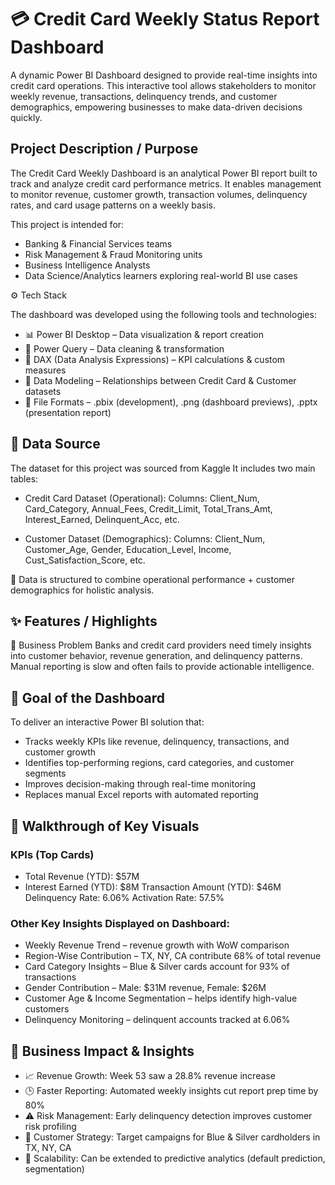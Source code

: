 # 💳 Credit Card Weekly Status Report Dashboard

A dynamic Power BI Dashboard designed to provide real-time insights into credit card operations. This interactive tool allows stakeholders to monitor weekly revenue, transactions, delinquency trends, and customer demographics, empowering businesses to make data-driven decisions quickly.

## Project Description / Purpose

The Credit Card Weekly Dashboard is an analytical Power BI report built to track and analyze credit card performance metrics. It enables management to monitor revenue, customer growth, transaction volumes, delinquency rates, and card usage patterns on a weekly basis.

This project is intended for:
- Banking & Financial Services teams
- Risk Management & Fraud Monitoring units
- Business Intelligence Analysts
- Data Science/Analytics learners exploring real-world BI use cases

⚙️ Tech Stack

The dashboard was developed using the following tools and technologies:
- 📊 Power BI Desktop – Data visualization & report creation
- 📂 Power Query – Data cleaning & transformation
- 🧠 DAX (Data Analysis Expressions) – KPI calculations & custom measures
- 📝 Data Modeling – Relationships between Credit Card & Customer datasets
- 📁 File Formats – .pbix (development), .png (dashboard previews), .pptx (presentation report)

## 📂 Data Source
The dataset for this project was sourced from Kaggle
It includes two main tables:
- Credit Card Dataset (Operational):
Columns: Client_Num, Card_Category, Annual_Fees, Credit_Limit, Total_Trans_Amt, Interest_Earned, Delinquent_Acc, etc.

- Customer Dataset (Demographics):
Columns: Client_Num, Customer_Age, Gender, Education_Level, Income, Cust_Satisfaction_Score, etc.

📌 Data is structured to combine operational performance + customer demographics for holistic analysis.

## ✨ Features / Highlights
🔹 Business Problem
Banks and credit card providers need timely insights into customer behavior, revenue generation, and delinquency patterns. Manual reporting is slow and often fails to provide actionable intelligence.

## 🔹 Goal of the Dashboard
To deliver an interactive Power BI solution that:
- Tracks weekly KPIs like revenue, delinquency, transactions, and customer growth
- Identifies top-performing regions, card categories, and customer segments
- Improves decision-making through real-time monitoring
- Replaces manual Excel reports with automated reporting

## 🔹 Walkthrough of Key Visuals

### KPIs (Top Cards)
- Total Revenue (YTD): $57M
- Interest Earned (YTD): $8M
Transaction Amount (YTD): $46M
Delinquency Rate: 6.06%
Activation Rate: 57.5%

### Other Key Insights Displayed on Dashboard:

- Weekly Revenue Trend – revenue growth with WoW comparison
- Region-Wise Contribution – TX, NY, CA contribute 68% of total revenue
- Card Category Insights – Blue & Silver cards account for 93% of transactions
- Gender Contribution – Male: $31M revenue, Female: $26M
- Customer Age & Income Segmentation – helps identify high-value customers
- Delinquency Monitoring – delinquent accounts tracked at 6.06%


## 🔹 Business Impact & Insights

- 📈 Revenue Growth: Week 53 saw a 28.8% revenue increase
- 🕒 Faster Reporting: Automated weekly insights cut report prep time by 80%
- ⚠️ Risk Management: Early delinquency detection improves customer risk profiling
- 🎯 Customer Strategy: Target campaigns for Blue & Silver cardholders in TX, NY, CA
- 🔮 Scalability: Can be extended to predictive analytics (default prediction, segmentation)
